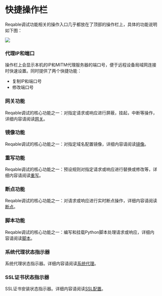 # 快捷操作栏

Reqable调试功能相关的操作入口几乎都放在了顶部的操作栏上，具体的功能说明如下图：

![](arts/quickbar_01.png)

### 代理IP和端口

操作栏上会显示本机的IP和MITM代理服务器的端口号，便于远程设备局域网连接时快速设置。同时提供了两个快捷功能：
- 复制IP和端口号
- 修改端口号

### 网关功能

Reqable调试的核心功能之一：对指定请求或响应进行屏蔽，挂起，中断等操作，详细内容请阅读[网关](gateway)。

### 镜像功能

Reqable调试的核心功能之一：对指定域名配置镜像，详细内容请阅读[镜像](mirror)。

### 重写功能

Reqable调试的核心功能之一：预设规则对指定请求或响应进行替换或修改等，详细内容请阅读[重写](rewrite)。

### 断点功能

Reqable调试的核心功能之一：对请求或响应进行实时断点操作，详细内容请阅读[断点](breakpoint)。

### 脚本功能

Reqable调试的核心功能之一：编写和挂载Python脚本处理请求或响应，详细内容请阅读[脚本](script)。

### 系统代理状态指示器

系统代理状态指示器。详细内容请阅读[系统代理](proxy)。

### SSL证书状态指示器

SSL证书安装状态指示器。详细内容请阅读[SSL配置](ssl)。